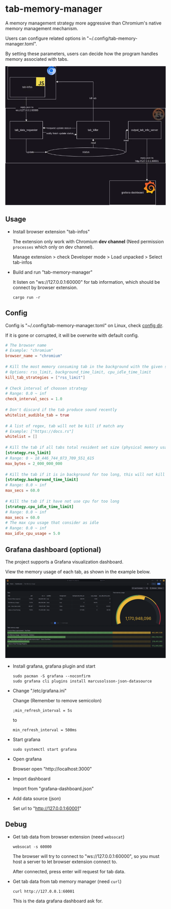 # tab-memory-manager

A memory management strategy more aggressive than Chromium's native memory management mechanism.

Users can configure related options in "~/.config/tab-memory-manager.toml".

By setting these parameters, users can decide how the program handles memory associated with tabs.

![grafana-dashboard-preview](assets/architecture.webp)

## Usage

- Install browser extension "tab-infos"

  The extension only work with Chromium **dev channel** (Need permission `processes` which only on dev channel).

  Manage extension > check Developer mode > Load unpacked > Select tab-infos

- Build and run "tab-memory-manager"

  It listen on "ws://127.0.0.1:60000" for tab information, which should be connect by browser extension.

  ```shell
  cargo run -r
  ```

## Config

Config is "~/.config/tab-memory-manager.toml" on Linux, check [config dir](https://docs.rs/dirs/latest/dirs/fn.config_dir.html).

If it is gone or corrupted, it will be overwrite with default config.

```toml
# The browser name
# Example: "chromium"
browser_name = "chromium"

# Kill the most memory consuming tab in the background with the given strategy
# Options: rss_limit, background_time_limit, cpu_idle_time_limit
kill_tab_strategies = ["rss_limit"]

# Check interval of choosen strategy
# Range: 0.0 ~ inf
check_interval_secs = 1.0

# Don't discard if the tab produce sound recently
whitelist_audible_tab = true

# A list of regex, tab will not be kill if match any
# Example: ["https://docs.rs"]
whitelist = []

# Kill the tab if all tabs total resident set size (physical memory usage) hit limit, kill in descending order
[strategy.rss_limit]
# Range: 0 ~ 18_446_744_073_709_551_615
max_bytes = 2_000_000_000

# Kill the tab if it is in background for too long, this will not kill "New Tab"
[strategy.background_time_limit]
# Range: 0.0 ~ inf
max_secs = 60.0

# Kill the tab if it have not use cpu for too long
[strategy.cpu_idle_time_limit]
# Range: 0.0 ~ inf
max_secs = 60.0
# The max cpu usage that consider as idle
# Range: 0.0 ~ inf
max_idle_cpu_usage = 5.0
```

## Grafana dashboard (optional)

The project supports a Grafana visualization dashboard.

View the memory usage of each tab, as shown in the example below.

![grafana-dashboard-preview](assets/grafana-dashboard-preview.webp)

- Install grafana, grafana plugin and start

  ```
  sudo pacman -S grafana --noconfirm
  sudo grafana cli plugins install marcusolsson-json-datasource
  ```

- Change "/etc/grafana.ini"

  Change (Remember to remove semicolon)

  ```
  ;min_refresh_interval = 5s
  ```
  to

  ```
  min_refresh_interval = 500ms
  ```

- Start grafana

  ```
  sudo systemctl start grafana
  ```

- Open grafana

  Browser open "http://localhost:3000"

- Import dashboard

  Import from "grafana-dashboard.json"

- Add data source (json)

  Set url to "http://127.0.0.1:60001"

## Debug

- Get tab data from browser extension (need `websocat`)

  ```
  websocat -s 60000
  ```

  The browser will try to connect to "ws://127.0.0.1:60000", so you must host a server to let browser extension connect to. 

  After connected, press enter will request for tab data. 

- Get tab data from tab memory manager (need `curl`)

  ```
  curl http://127.0.0.1:60001
  ```

  This is the data grafana dashboard ask for.
